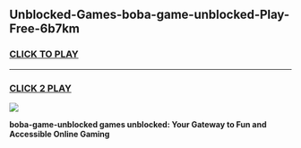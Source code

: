 
## Unblocked-Games-boba-game-unblocked-Play-Free-6b7km
<h3>
<a href="https://premium76.site?title=boba-game-unblocked&ref=10A">CLICK TO PLAY</a></h3>
<hr>

<h3>
<a href="https://premium76.site?title=boba-game-unblocked&ref=10A">CLICK 2 PLAY</a>
  
</h3>

<a href="https://premium76.site?title=boba-game-unblocked&ref=10A"><img src="https://clearcache.store/games.png"></a>


**boba-game-unblocked games unblocked: Your Gateway to Fun and Accessible Online Gaming**
